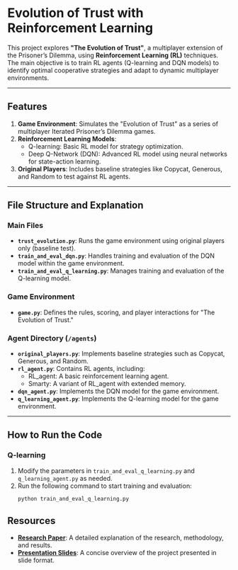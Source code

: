 # Evolution of Trust with Reinforcement Learning

This project explores **"The Evolution of Trust"**, a multiplayer extension of the Prisoner’s Dilemma, using **Reinforcement Learning (RL)** techniques. The main objective is to train RL agents (Q-learning and DQN models) to identify optimal cooperative strategies and adapt to dynamic multiplayer environments.

---

## Features

1. **Game Environment**: Simulates the "Evolution of Trust" as a series of multiplayer Iterated Prisoner’s Dilemma games.
2. **Reinforcement Learning Models**:
   - Q-learning: Basic RL model for strategy optimization.
   - Deep Q-Network (DQN): Advanced RL model using neural networks for state-action learning.
3. **Original Players**: Includes baseline strategies like Copycat, Generous, and Random to test against RL agents.

---

## File Structure and Explanation

### Main Files
- **`trust_evolution.py`**: Runs the game environment using original players only (baseline test).
- **`train_and_eval_dqn.py`**: Handles training and evaluation of the DQN model within the game environment.
- **`train_and_eval_q_learning.py`**: Manages training and evaluation of the Q-learning model.

### Game Environment
- **`game.py`**: Defines the rules, scoring, and player interactions for "The Evolution of Trust."

### Agent Directory (`/agents`)
- **`original_players.py`**: Implements baseline strategies such as Copycat, Generous, and Random.
- **`rl_agent.py`**: Contains RL agents, including:
  - RL_agent: A basic reinforcement learning agent.
  - Smarty: A variant of RL_agent with extended memory.
- **`dqn_agent.py`**: Implements the DQN model for the game environment.
- **`q_learning_agent.py`**: Implements the Q-learning model for the game environment.

---

## How to Run the Code

### Q-learning
1. Modify the parameters in `train_and_eval_q_learning.py` and `q_learning_agent.py` as needed.
2. Run the following command to start training and evaluation:
   ```bash
   python train_and_eval_q_learning.py

## Resources

- **[Research Paper](https://github.com/aiwwdw/EMPD/blob/main/Evolution_of_trust.pdf)**: A detailed explanation of the research, methodology, and results.
- **[Presentation Slides](https://github.com/aiwwdw/EMPD/blob/main/강화학습%20최종%20발표.pdf)**: A concise overview of the project presented in slide format.
